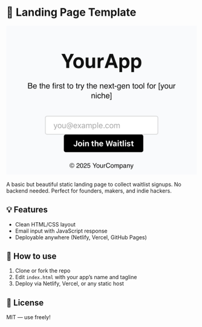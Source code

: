# 🛫 Landing Page Template

![Preview](./assets/preview.jpeg)

A basic but beautiful static landing page to collect waitlist signups. No backend needed. Perfect for founders, makers, and indie hackers.

## 💡 Features
- Clean HTML/CSS layout
- Email input with JavaScript response
- Deployable anywhere (Netlify, Vercel, GitHub Pages)

## 🚀 How to use
1. Clone or fork the repo
2. Edit `index.html` with your app’s name and tagline
3. Deploy via Netlify, Vercel, or any static host

## 📝 License
MIT — use freely!
